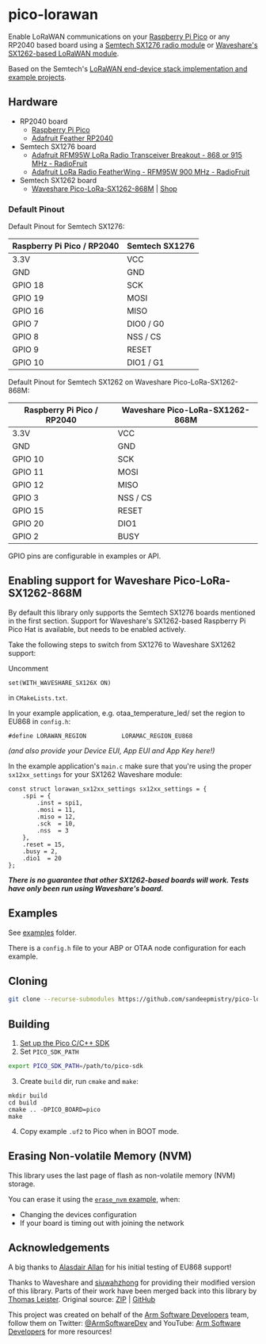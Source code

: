 # pico-lorawan
Enable LoRaWAN communications on your [Raspberry Pi Pico](https://www.raspberrypi.org/products/raspberry-pi-pico/) or any RP2040 based board using a [Semtech SX1276 radio module](https://www.semtech.com/apps/product.php?pn=SX1276) or [Waveshare's SX1262-based LoRaWAN module](https://www.waveshare.com/wiki/Pico-LoRa-SX1262-868M).

Based on the Semtech's [LoRaWAN end-device stack implementation and example projects](https://github.com/Lora-net/LoRaMac-node).

## Hardware

 * RP2040 board
   * [Raspberry Pi Pico](https://www.raspberrypi.org/products/raspberry-pi-pico/)
   * [Adafruit Feather RP2040](https://www.adafruit.com/product/4884)
 * Semtech SX1276 board
   * [Adafruit RFM95W LoRa Radio Transceiver Breakout - 868 or 915 MHz - RadioFruit](https://www.adafruit.com/product/3072)
   * [Adafruit LoRa Radio FeatherWing - RFM95W 900 MHz - RadioFruit](https://www.adafruit.com/product/3231)
 * Semtech SX1262 board
   * [Waveshare Pico-LoRa-SX1262-868M](https://www.waveshare.com/wiki/Pico-LoRa-SX1262-868M) | [Shop](https://www.waveshare.com/pico-lora-sx1262-868m.htm)

### Default Pinout

Default Pinout for Semtech SX1276:

| Raspberry Pi Pico / RP2040 | Semtech SX1276 |
| ----------------- | -------------- |
| 3.3V | VCC |
| GND | GND |
| GPIO 18 | SCK |
| GPIO 19 | MOSI |
| GPIO 16 | MISO |
| GPIO 7 | DIO0 / G0 |
| GPIO 8 | NSS / CS |
| GPIO 9 | RESET |
| GPIO 10 | DIO1 / G1 |

Default Pinout for Semtech SX1262 on Waveshare Pico-LoRa-SX1262-868M:

| Raspberry Pi Pico / RP2040 | Waveshare Pico-LoRa-SX1262-868M |
| ----------------- | -------------- |
| 3.3V | VCC |
| GND | GND |
| GPIO 10 | SCK |
| GPIO 11 | MOSI |
| GPIO 12 | MISO |
| GPIO 3 | NSS / CS |
| GPIO 15 | RESET |
| GPIO 20 | DIO1 |
| GPIO 2 | BUSY |

GPIO pins are configurable in examples or API.

## Enabling support for Waveshare Pico-LoRa-SX1262-868M

By default this library only supports the Semtech SX1276 boards mentioned in the first section. Support for Waveshare's SX1262-based Raspberry Pi Pico Hat is available, but needs to be enabled actively.

Take the following steps to switch from SX1276 to Waveshare SX1262 support:

Uncomment

```
set(WITH_WAVESHARE_SX126X ON)
```

in  `CMakeLists.txt`.

In your example application, e.g. otaa_temperature_led/ set the region to EU868 in `config.h`:

```
#define LORAWAN_REGION          LORAMAC_REGION_EU868
```

_(and also provide your Device EUI, App EUI and App Key here!)_

In the example application's `main.c` make sure that you're using the proper `sx12xx_settings` for your SX1262 Waveshare module:

```
const struct lorawan_sx12xx_settings sx12xx_settings = {
    .spi = {
        .inst = spi1,
        .mosi = 11,
        .miso = 12,
        .sck  = 10,
        .nss  = 3
    },
    .reset = 15,
    .busy = 2,
    .dio1  = 20
};
```

_**There is no guarantee that other SX1262-based boards will work. Tests have only been run using Waveshare's board.**_

## Examples

See [examples](examples/) folder.

There is a `config.h` file to your ABP or OTAA node configuration for each example.

## Cloning

```sh
git clone --recurse-submodules https://github.com/sandeepmistry/pico-lorawan.git
```

## Building

1. [Set up the Pico C/C++ SDK](https://datasheets.raspberrypi.org/pico/getting-started-with-pico.pdf)
2. Set `PICO_SDK_PATH`
```sh
export PICO_SDK_PATH=/path/to/pico-sdk
```
3. Create `build` dir, run `cmake` and `make`:
```
mkdir build
cd build
cmake .. -DPICO_BOARD=pico
make
```
4. Copy example `.uf2` to Pico when in BOOT mode.

## Erasing Non-volatile Memory (NVM)

This library uses the last page of flash as non-volatile memory (NVM) storage.

You can erase it using the [`erase_nvm` example](examples/nvm), when:

 * Changing the devices configuration
 * If your board is timing out with joining the network

## Acknowledgements

A big thanks to [Alasdair Allan](https://github.com/aallan) for his initial testing of EU868 support!

Thanks to Waveshare and [siuwahzhong](https://github.com/siuwahzhong) for providing their modified version of this library. Parts of their work have been merged back into this library by [Thomas Leister](https://github.com/ThomasLeister). Original source: [ZIP](https://www.waveshare.com/w/upload/0/08/Pico-LoRa-SX1262-868M_Code.zip) | [GitHub](https://github.com/siuwahzhong/lorawan-library-for-pico)

This project was created on behalf of the [Arm Software Developers](https://developer.arm.com/) team, follow them on Twitter: [@ArmSoftwareDev](https://twitter.com/armsoftwaredev) and YouTube: [Arm Software Developers](https://www.youtube.com/channel/UCHUAckhCfRom2EHDGxwhfOg) for more resources!

